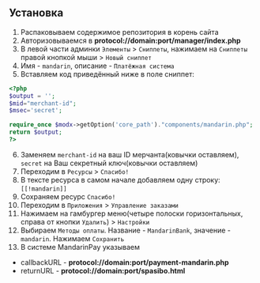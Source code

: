 ## Установка

1. Распаковываем содержимое репозитория в корень сайта
2. Авторизовываемся в **protocol://domain:port/manager/index.php**
3. В левой части админки `Элементы` > `Сниппеты`, нажимаем на `Сниппеты` правой кнопкой мыши > `Новый сниппет`
4. Имя - `mandarin`, описание - `Платёжная система`
5. Вставляем код приведённый ниже в поле сниппет:
```php
<?php
$output = '';
$mid="merchant-id";
$msec='secret';

require_once $modx->getOption('core_path')."components/mandarin.php";
return $output;
?>
```
6. Заменяем `merchant-id` на ваш ID мерчанта(ковычки оставляем), `secret` на Ваш секретный ключ(ковычки оставляем)
7. Переходим в `Ресурсы` > `Спасибо!`
8. В тексте ресурса в самом начале добавляем одну строку: `[[!mandarin]]`
9. Сохраняем ресурс `Спасибо!`
10. Переходим в `Приложения` > `Управление заказами`
11. Нажимаем на гамбургер меню(четыре полоски горизонтальных, справа от кнопки `Удалить`) > `Настройки`
12. Выбираем `Методы оплаты`. Название - `MandarinBank`, значение - `mandarin`. Нажимаем `Сохранить`
13. В системе MandarinPay указываем
- callbackURL - **protocol://domain:port/payment-mandarin.php**
- returnURL - **protocol://domain:port/spasibo.html**
